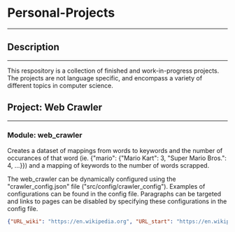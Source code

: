 # Personal-Projects
---
## Description
---
This respository is a collection of finished and work-in-progress projects. The projects are not language specific, and encompass a variety of different topics in computer science.
## Project: Web Crawler
---
### Module: web_crawler
Creates a dataset of mappings from words to keywords and the number of occurances of that word (ie. {"mario": {"Mario Kart": 3, "Super Mario Bros.": 4, ...}}) and a mapping of keywords to the number of words scrapped. 

The web_crawler can be dynamically configured using the "crawler_config.json" file ("src/config/crawler_config"). Examples of configurations can be found in the config file. Paragraphs can be targeted and links to pages can be disabled by specifying these configurations in the config file. 

```json
{"URL_wiki": "https://en.wikipedia.org", "URL_start": "https://en.wikipedia.org/wiki/List_of_television_programs:_", "URL_pages": ["numbers", "A", "B", "C", "D", "E", "F", "G", "H", "I-J", "K-L", "M", "N", "O", "P", "Q-R", "S", "T", "U-V-W", "X-Y-Z"], "invalid_contents": ["Categories", "Lists of television series", "Articles with short description", "Short description is different from Wikidata", "Add links"], "P_BUDGET": 15, "TAG_BUDGET": 20, "MAX_WORKERS": 4, "target_ids": ["Plot", "Premise", "Synopsis", "Overview", "Episodes", "Main", "Characters"], "ignore_words": ["a", "about", "all", "also", "as", "and", "at", "be", "because", "but", "by", "can", "come", "could", "day", "do", "even", "find", "first", "for", "from", "get", "give", "go", "have", "he", "her", "here", "him", "his", "how", "I", "if", "in", "into", "it", "its", "just", "know", "like", "look", "make", "man", "many", "me", "more", "my", "new", "no", "not", "now", "of", "on", "one", "only", "or", "other", "our", "out", "people", "say", "see", "she", "so", "some", "take", "tell", "than", "that", "the", "their", "them", "then", "there", "these", "they", "thing", "think", "this", "those", "to", "two", "up", "use", "very", "want", "way", "we", "well", "what", "when", "which", "who", "will", "with", "would", "year", "you", "your"], "output_file": "./data/tv_show_data.json"}
```
